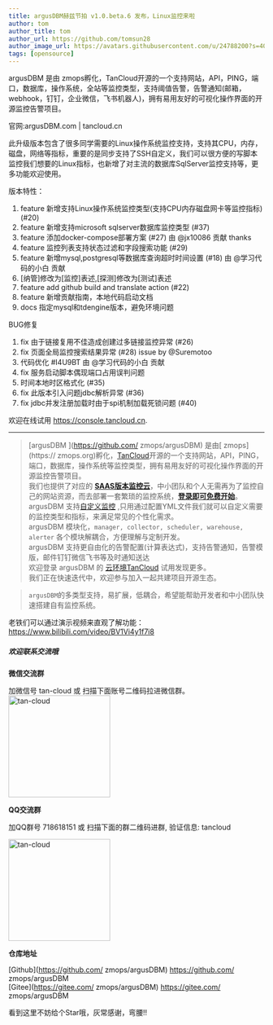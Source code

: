 ```yaml
---
title: argusDBM赫兹节拍 v1.0.beta.6 发布，Linux监控来啦   
author: tom  
author_title: tom   
author_url: https://github.com/tomsun28  
author_image_url: https://avatars.githubusercontent.com/u/24788200?s=400&v=4  
tags: [opensource]  
---
```


argusDBM 是由 zmops孵化，TanCloud开源的一个支持网站，API，PING，端口，数据库，操作系统，全站等监控类型，支持阈值告警，告警通知(邮箱，webhook，钉钉，企业微信，飞书机器人)，拥有易用友好的可视化操作界面的开源监控告警项目。

官网:argusDBM.com | tancloud.cn

此升级版本包含了很多同学需要的Linux操作系统监控支持，支持其CPU，内存，磁盘，网络等指标，重要的是同步支持了SSH自定义，我们可以很方便的写脚本监控我们想要的Linux指标，也新增了对主流的数据库SqlServer监控支持等，更多功能欢迎使用。     

版本特性：
1. feature 新增支持Linux操作系统监控类型(支持CPU内存磁盘网卡等监控指标) (#20)
2. feature 新增支持microsoft sqlserver数据库监控类型 (#37)
3. feature 添加docker-compose部署方案 (#27) 由 @jx10086 贡献 thanks
4. feature 监控列表支持状态过滤和字段搜索功能 (#29)
5. feature 新增mysql,postgresql等数据库查询超时时间设置 (#18) 由 @学习代码的小白 贡献
6. [纳管]修改为[监控]表述,[探测]修改为[测试]表述
7. feature add github build and translate action (#22)
8. feature 新增贡献指南，本地代码启动文档
9. docs 指定mysql和tdengine版本，避免环境问题

BUG修复
1. fix 由于链接复用不佳造成创建过多链接监控异常 (#26)
2. fix 页面全局监控搜索结果异常 (#28) issue by @Suremotoo
3. 代码优化 #I4U9BT 由 @学习代码的小白 贡献
4. fix 服务启动脚本偶现端口占用误判问题
5. 时间本地时区格式化 (#35)
6. fix 此版本引入问题jdbc解析异常 (#36)
7. fix jdbc并发注册加载时由于spi机制加载死锁问题 (#40)

欢迎在线试用 https://console.tancloud.cn.

-----------------------

> [argusDBM ](https://github.com/ zmops/argusDBM) 是由[ zmops](https:// zmops.org)孵化，[TanCloud](https://tancloud.cn)开源的一个支持网站，API，PING，端口，数据库，操作系统等监控类型，拥有易用友好的可视化操作界面的开源监控告警项目。  
> 我们也提供了对应的 **[SAAS版本监控云](https://console.tancloud.cn)**，中小团队和个人无需再为了监控自己的网站资源，而去部署一套繁琐的监控系统，**[登录即可免费开始](https://console.tancloud.cn)**。     
> argusDBM 支持[自定义监控](https://argusDBM.com/docs/advanced/extend-point) ,只用通过配置YML文件我们就可以自定义需要的监控类型和指标，来满足常见的个性化需求。   
> argusDBM 模块化，`manager, collector, scheduler, warehouse, alerter` 各个模块解耦合，方便理解与定制开发。       
> argusDBM 支持更自由化的告警配置(计算表达式)，支持告警通知，告警模版，邮件钉钉微信飞书等及时通知送达          
> 欢迎登录 argusDBM 的 [云环境TanCloud](https://console.tancloud.cn) 试用发现更多。          
> 我们正在快速迭代中，欢迎参与加入一起共建项目开源生态。

> `argusDBM`的多类型支持，易扩展，低耦合，希望能帮助开发者和中小团队快速搭建自有监控系统。

老铁们可以通过演示视频来直观了解功能： https://www.bilibili.com/video/BV1Vi4y1f7i8

##### 欢迎联系交流哦   

**微信交流群**   

加微信号 tan-cloud 或 扫描下面账号二维码拉进微信群。   
<img alt="tan-cloud" src="https://cdn.jsdelivr.net/gh/ zmops/argusDBM@gh-pages/img/docs/help/tan-cloud-wechat.jpg" width="200"/>

**QQ交流群**  

加QQ群号 718618151 或 扫描下面的群二维码进群, 验证信息: tancloud

<img alt="tan-cloud" src="https://cdn.jsdelivr.net/gh/ zmops/argusDBM@gh-pages/img/docs/help/qq-qr.jpg" width="200"/>

**仓库地址**      

[Github](https://github.com/ zmops/argusDBM) https://github.com/ zmops/argusDBM      
[Gitee](https://gitee.com/ zmops/argusDBM) https://gitee.com/ zmops/argusDBM    

看到这里不妨给个Star哦，灰常感谢，弯腰!!
